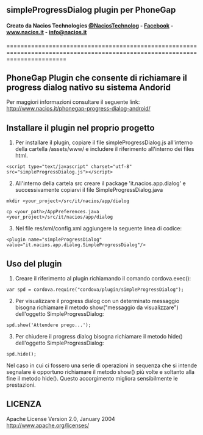 ## simpleProgressDialog plugin per PhoneGap ##
#### Creato da Nacios Technologies <a href="https://twitter.com/NaciosTechnolog" target="_blank">@NaciosTechnolog</a> - <a href="https://www.facebook.com/NaciosTechnologies" target="_blank">Facebook</a> - <a href="www.nacios.it" target="_blank">www.nacios.it</a> - <a href="mailto:info@nacios.it">info@nacios.it</a> ####
=============================================================================================================================

## PhoneGap Plugin che consente di  richiamare il progress dialog nativo su sistema Andorid ##

Per maggiori informazioni consultare il seguente link: http://www.nacios.it/phonegap-progress-dialog-android/

## Installare il plugin nel proprio progetto ##

1) Per installare il plugin, copiare il file simpleProgressDialog.js all'interno della cartella /assets/www/ e includere il riferimento all'interno dei files html.

`<script type="text/javascript" charset="utf-8" src="simpleProgressDialog.js"></script>`

2) All'interno della cartela src creare il package 'it.nacios.app.dialog' e successivamente copiarvi il file SimpleProgressDialog.java

`mkdir <your_project>/src/it/nacios/app/dialog`

`cp <your_path>/AppPreferences.java <your_project>/src/it/nacios/app/dialog`

3) Nel file res/xml/config.xml aggiungere la seguente linea di codice:

 `<plugin name="simpleProgressDialog" value="it.nacios.app.dialog.SimpleProgressDialog"/>`


## Uso del plugin ##

1) Creare il riferimento al plugin richiamando il comando cordova.exec():

`var spd = cordova.require("cordova/plugin/simpleProgressDialog");`

2) Per visualizzare il progress dialog con un determinato messaggio bisogna richiamare il metodo show("messaggio da visualizzare") dell'oggetto SimpleProgressDialog:

`spd.show('Attendere prego...');`

3) Per chiudere il progress dialog bisogna richiamare il metodo hide() dell'oggetto SimpleProgressDialog:

`spd.hide();`


Nel caso in cui ci fossero una serie di operazioni in sequenza che si intende segnalare è opportuno richiamare il metodo show() più volte e soltanto alla fine il metodo hide().
Questo accorgimento migliora sensibilmente le prestazioni.

## LICENZA ##

Apache License
Version 2.0, January 2004
http://www.apache.org/licenses/